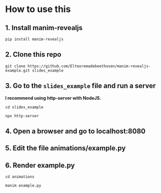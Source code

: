 # How to use this

## 1. Install manim-revealjs

```
pip install manim-revealjs
```

## 2. Clone this repo

```
git clone https://github.com/Elteoremadebeethoven/manim-revealjs-example.git slides_example
```

## 3. Go to the `slides_example` file and run a server

**I recommend using http-server with NodeJS.**

```
cd slides_example

npx http-server
```

## 4. Open a browser and go to localhost:8080

## 5. Edit the file animations/example.py

## 6. Render example.py

```
cd animations

manim example.py
```

